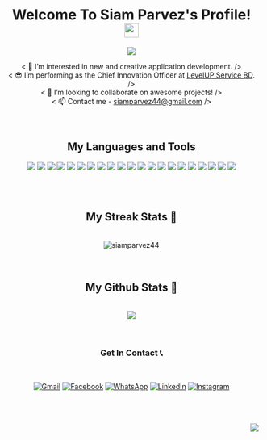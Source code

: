 <h1 align="center">
  <b>Welcome To Siam Parvez's Profile!</b>
  <img src="https://media.giphy.com/media/hvRJCLFzcasrR4ia7z/giphy.gif" width="28">
</h2>

<p align="center">
  <img src="https://readme-typing-svg.herokuapp.com/?lines=Frontend%20web%20developer;Experienced%20UI%2FUX%20Designer;3%2B%20years%20of%20coding%20experience;Always%20learning%20new%20things&font=Fira%20Code&center=true&width=440&height=45&color=25AEF3&vCenter=true&size=25">
</p>

<div align="center">
  < 👀 I’m interested in new and creative application development. /><br>
  < 😎 I’m performing as the Chief Innovation Officer at <a href="https://levelupservice.com.bd" target="_blank">LevelUP Service BD</a>. /><br>
  < 💞️ I’m looking to collaborate on awesome projects! /><br>
  < 📫 Contact me - <a href="mailto:siamparvez44@gmail.com">siamparvez44@gmail.com</a> />
<br>
<br>

<br>
<div align="center">

## My Languages and Tools
![](https://img.shields.io/badge/HTML5-E34F26?style=for-the-badge&logo=html5&logoColor=white)
![](https://img.shields.io/badge/CSS3-1572B6?style=for-the-badge&logo=css3&logoColor=white)
![](https://img.shields.io/badge/Sass-CC6699?style=for-the-badge&logo=sass&logoColor=white)
![](https://img.shields.io/badge/Bootstrap-7952B3?style=for-the-badge&logo=bootstrap&logoColor=white)
![](https://img.shields.io/badge/Tailwind%20CSS-38B2AC?style=for-the-badge&logo=tailwind-css&logoColor=white)
![](https://img.shields.io/badge/JavaScript-F7DF1E?style=for-the-badge&logo=javascript&logoColor=black)
![](https://img.shields.io/badge/jQuery-0769AD?style=for-the-badge&logo=jquery&logoColor=white)
![](https://img.shields.io/badge/Python-FFD23F?logo=python&style=for-the-badge&logoColor=black)
![](https://img.shields.io/badge/PHP-4F5B93?logo=php&style=for-the-badge&logoColor=white)
![](https://img.shields.io/badge/SQL%20Server-BE1E20?logo=microsoft-sql-server&style=for-the-badge&logoColor=white)
![](https://img.shields.io/badge/Git_SCM-F05033?style=for-the-badge&logo=git&logoColor=white)
![](https://img.shields.io/badge/github-171515.svg?style=for-the-badge&logo=github&logoColor=white)
![](https://img.shields.io/badge/VS%20Code-24AAF3?logo=visual-studio-code&style=for-the-badge&logoColor=white)
![](https://img.shields.io/badge/PyCharm-000000?style=for-the-badge&logo=pycharm&logoColor=white)
![](https://img.shields.io/badge/Atom-66595C?style=for-the-badge&logo=atom&logoColor=white)
![](https://img.shields.io/badge/Figma-09CF83?style=for-the-badge&logo=figma&logoColor=white)
![](https://img.shields.io/badge/React-61DBFB?style=for-the-badge&logo=react&logoColor=black)
![](https://img.shields.io/badge/Redux-764abc?style=for-the-badge&logo=redux&logoColor=white)
![](https://img.shields.io/badge/TypeScript-007acc?style=for-the-badge&logo=typescript&logoColor=white)
![](https://img.shields.io/badge/NEXT-000000?style=for-the-badge&logo=next.js&logoColor=white)
![](https://img.shields.io/badge/Material%20UI-007FFF?style=for-the-badge&logo=mui&logoColor=white)
</div>
<br>

<br>
<div align="center">

  ## My Streak Stats 	💪
  <br>

  <img src="https://github-readme-streak-stats.herokuapp.com/?user=siamparvez44&theme=react&border=61dafb&hide_border=true" alt="siamparvez44"/>
</div>
<br>

<br>


<div align="center">

  ## My Github Stats 	🦁
  <br>

  <img src="https://github-readme-stats.vercel.app/api?username=siamparvez44&show_icons=true&theme=react&border_color=61dafb&hide_border=true" />
</div>
<br>

<br>

<div align="center">

### Get In Contact 📞

<br>

[![Gmail](https://img.shields.io/badge/Gmail-D14836?style=for-the-badge&logo=gmail&logoColor=white)][gmail]
[![Facebook](https://img.shields.io/badge/Facebook-01ACEC?style=for-the-badge&logo=facebook&logoColor=white)][facebook]
[![WhatsApp](https://img.shields.io/badge/WhatsApp-46C755?style=for-the-badge&logo=whatsapp&logoColor=white)][whatsapp]
[![LinkedIn](https://img.shields.io/badge/LinkedIn-0072b1?style=for-the-badge&logo=linkedin&logoColor=white)][linkedin]
[![Instagram](https://img.shields.io/badge/Instagram-C32AA3?style=for-the-badge&logo=instagram&logoColor=white)][instagram]

[instagram]: https://www.instagram.com/siamparvez44
[linkedin]: https://www.linkedin.com/in/siamparvez44
[github]: https://github.com/siamparvez44
[facebook]: https://www.facebook.com/siamparvez44
[whatsapp]: https://wa.me/8801706176979
[gmail]: mailto:siamparvez44@gmail.com

</div>

<br>
<br>
<br>

<div align="right">
<a href="https://visitorbadge.io/status?path=siamparvez44"><img src="https://api.visitorbadge.io/api/visitors?path=siamparvez44&label=Visitors&labelColor=%23697689&countColor=%232ccce4"></a>
</div>
